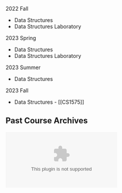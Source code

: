 
2022 Fall
* Data Structures
* Data Structures Laboratory
  
2023 Spring
* Data Structures
* Data Structures Laboratory
  
2023 Summer 
* Data Structures

2023 Fall
* Data Structures - [[CS1575]]


## Past Course Archives
![SS23 Data Structures](./archives/ss23-1575-archive.tar)